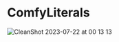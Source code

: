 # ComfyLiterals
![CleanShot 2023-07-22 at 00 13 13](https://github.com/M1kep/ComfyLiterals/assets/2661819/c8bdc4f0-8cf3-4403-be96-34db357520b0)
